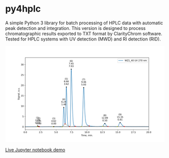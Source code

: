 # py4hplc
A simple Python 3 library for batch processing of HPLC data with automatic peak detection and integration. This version is designed to process chromatographic results exported to TXT format by ClarityChrom software. Tested for HPLC systems with UV detection (MWD) and RI detection (RID).


<img src="WZ1_40_270.png" width="1500">


[Live Jupyter notebook demo](https://mybinder.org/v2/gh/sbednarz/py4hplc/HEAD?labpath=demo.ipynb)




